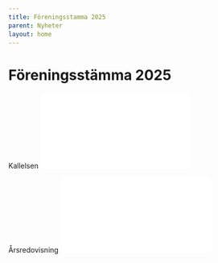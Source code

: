 ```yaml
---
title: Föreningsstamma 2025
parent: Nyheter
layout: home
---
```


# Föreningsstämma 2025

Kallelsen
![Kallelse](assets/stamma-2025-kallelse.pdf)

Årsredovisning
![Årsredovisning](assets/arsredovisning-styrmannen-2024.pdf)
